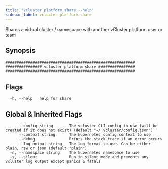 ```yaml
---
title: "vcluster platform share --help"
sidebar_label: vcluster platform share
---
```



Shares a virtual cluster / namespace with another vCluster platform user or team

## Synopsis

```
#########################################################
################ vcluster platform share ################
#########################################################
```


## Flags

```
  -h, --help   help for share
```


## Global & Inherited Flags

```
      --config string       The vcluster CLI config to use (will be created if it does not exist) (default "~/.vcluster/config.json")
      --context string      The kubernetes config context to use
      --debug               Prints the stack trace if an error occurs
      --log-output string   The log format to use. Can be either plain, raw or json (default "plain")
  -n, --namespace string    The kubernetes namespace to use
  -s, --silent              Run in silent mode and prevents any vcluster log output except panics & fatals
```

